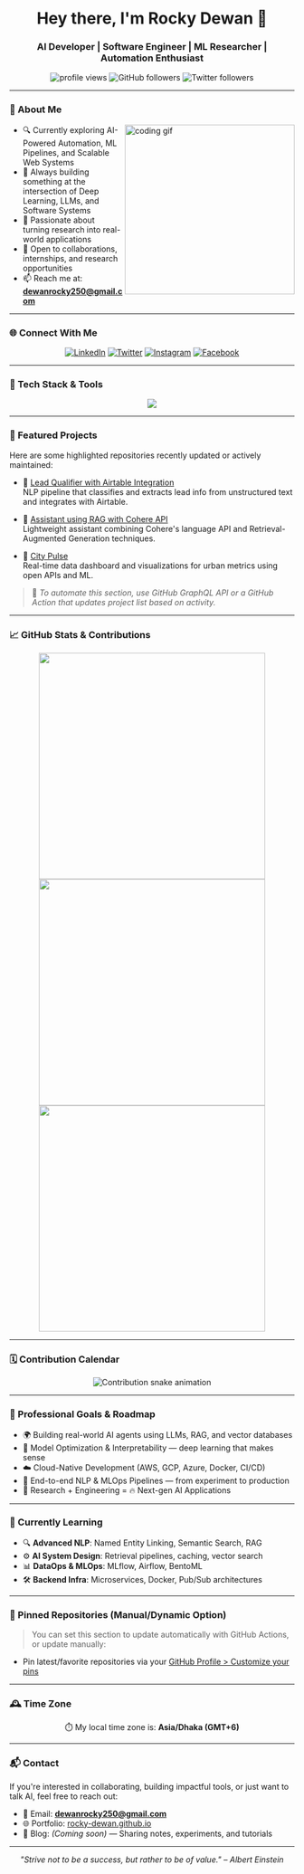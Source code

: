 <h1 align="center">Hey there, I'm Rocky Dewan 🚀</h1>
<h3 align="center">AI Developer | Software Engineer | ML Researcher | Automation Enthusiast</h3>

<p align="center">
  <img src="https://komarev.com/ghpvc/?username=Rocky-Dewan&label=Profile%20Views&color=0e75b6&style=flat" alt="profile views" />
  <img src="https://img.shields.io/github/followers/Rocky-Dewan?label=Followers&style=social" alt="GitHub followers" />
  <img src="https://img.shields.io/twitter/follow/rocky_dewan?style=social" alt="Twitter followers" />
</p>

---

### 🧠 About Me

<img align="right" width="300" src="https://media.giphy.com/media/K5kfQExKk731K/giphy.gif" alt="coding gif">

- 🔍 Currently exploring AI-Powered Automation, ML Pipelines, and Scalable Web Systems  
- 🔨 Always building something at the intersection of Deep Learning, LLMs, and Software Systems  
- 📘 Passionate about turning research into real-world applications  
- 💼 Open to collaborations, internships, and research opportunities  
- 📫 Reach me at: **dewanrocky250@gmail.com**

---

### 🌐 Connect With Me

<p align="center">
  <a href="https://www.linkedin.com/in/rockydewan250/"><img src="https://skillicons.dev/icons?i=linkedin" alt="LinkedIn" /></a>
  <a href="https://twitter.com/Rocky_Dewan"><img src="https://skillicons.dev/icons?i=twitter" alt="Twitter" /></a>
  <a href="https://instagram.com/rock_._y"><img src="https://skillicons.dev/icons?i=instagram" alt="Instagram" /></a>
  <a href="https://facebook.com/Dewan.Rocky.250.oil.of.vitriol"><img src="https://skillicons.dev/icons?i=facebook" alt="Facebook" /></a>
</p>

---

### 🧰 Tech Stack & Tools

<p align="center">
  <img src="https://skillicons.dev/icons?i=python,cpp,java,js,php,html,css,tailwind,react,nextjs,nodejs,express,django,flask,mysql,sqlite,mongodb,git,github,linux,figma,vscode,pycharm" />
</p>

---

### 🚀 Featured Projects

Here are some highlighted repositories recently updated or actively maintained:

- 🔗 [Lead Qualifier with Airtable Integration](https://github.com/Rocky-Dewan/Lead-Qualifier-with-Airtable-integration)  
  NLP pipeline that classifies and extracts lead info from unstructured text and integrates with Airtable.

- 🧠 [Assistant using RAG with Cohere API](https://github.com/Rocky-Dewan/Assistant-using-RAG-with-Cohere-API)  
  Lightweight assistant combining Cohere's language API and Retrieval-Augmented Generation techniques.

- 🌆 [City Pulse](https://github.com/Rocky-Dewan/City-Pulse)  
  Real-time data dashboard and visualizations for urban metrics using open APIs and ML.

> 🔄 *To automate this section, use GitHub GraphQL API or a GitHub Action that updates project list based on activity.*

---

### 📈 GitHub Stats & Contributions

<p align="center">
  <img src="https://github-readme-stats.vercel.app/api?username=Rocky-Dewan&show_icons=true&theme=radical" width="400" />
  <img src="https://github-readme-streak-stats.herokuapp.com?user=Rocky-Dewan&theme=radical" width="400" />
  <img src="https://github-readme-stats.vercel.app/api/top-langs/?username=Rocky-Dewan&layout=compact&theme=radical" width="400" />
</p>

---

### 🗓️ Contribution Calendar

<p align="center">
  <img src="https://github.com/Rocky-Dewan/github-contribution-grid-snake/blob/output/github-contribution-grid-snake.svg" alt="Contribution snake animation" />
</p>

---

### 🎯 Professional Goals & Roadmap

- 🌍 Building real-world AI agents using LLMs, RAG, and vector databases  
- 🧠 Model Optimization & Interpretability — deep learning that makes sense  
- ☁️ Cloud-Native Development (AWS, GCP, Azure, Docker, CI/CD)  
- 🧩 End-to-end NLP & MLOps Pipelines — from experiment to production  
- 🤖 Research + Engineering = 🔥 Next-gen AI Applications

---

### 🌱 Currently Learning

- 🔍 **Advanced NLP**: Named Entity Linking, Semantic Search, RAG  
- ⚙️ **AI System Design**: Retrieval pipelines, caching, vector search  
- 📊 **DataOps & MLOps**: MLflow, Airflow, BentoML  
- 🛠️ **Backend Infra**: Microservices, Docker, Pub/Sub architectures  

---

### 📌 Pinned Repositories (Manual/Dynamic Option)

> You can set this section to update automatically with GitHub Actions, or update manually:

- Pin latest/favorite repositories via your [GitHub Profile > Customize your pins](https://github.com/Rocky-Dewan?tab=overview&from=2025-01-01&to=2025-12-31)

---

### 🕰️ Time Zone

<p align="center">⏱️ My local time zone is: <b>Asia/Dhaka (GMT+6)</b></p>

---

### 📬 Contact

If you're interested in collaborating, building impactful tools, or just want to talk AI, feel free to reach out:

- 📧 Email: **dewanrocky250@gmail.com**  
- 🌐 Portfolio: [rocky-dewan.github.io](https://rocky-dewan.github.io)  
- 🧠 Blog: *(Coming soon)* — Sharing notes, experiments, and tutorials  

---

<p align="center">
  <i>"Strive not to be a success, but rather to be of value." – Albert Einstein</i>
</p>
